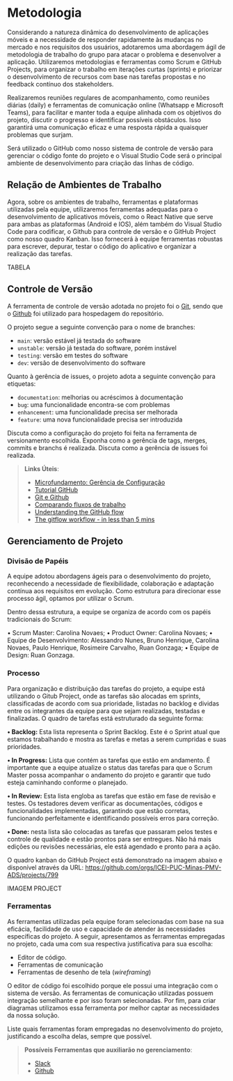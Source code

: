 
# Metodologia

Considerando a natureza dinâmica do desenvolvimento de aplicações móveis e a necessidade de responder rapidamente às mudanças no mercado e nos requisitos dos usuários, adotaremos uma abordagem ágil de metodologia de trabalho do grupo para atacar o problema e desenvolver a aplicação. Utilizaremos metodologias e ferramentas como Scrum e GitHub Projects, para organizar o trabalho em iterações curtas (sprints) e priorizar o desenvolvimento de recursos com base nas tarefas propostas e no feedback contínuo dos stakeholders.

Realizaremos reuniões regulares de acompanhamento, como reuniões diárias (daily) e ferramentas de comunicação online (Whatsapp e Microsoft Teams), para facilitar e manter toda a equipe alinhada com os objetivos do projeto, discutir o progresso e identificar possíveis obstáculos. Isso garantirá uma comunicação eficaz e uma resposta rápida a quaisquer problemas que surjam.

Será utilizado o GitHub como nosso sistema de controle de versão para gerenciar o código fonte do projeto e o Visual Studio Code será o principal ambiente de desenvolvimento para criação das linhas de código.

## Relação de Ambientes de Trabalho

Agora, sobre os ambientes de trabalho, ferramentas e plataformas utilizadas pela equipe, utilizaremos ferramentas adequadas para o desenvolvimento de aplicativos móveis, como o React Native que serve para ambas as plataformas (Android e IOS), além também do Visual Studio Code para codificar, o Github para controle de versão e o GitHub Project como nosso quadro Kanban. Isso fornecerá à equipe ferramentas robustas para escrever, depurar, testar o código do aplicativo e organizar a realização das tarefas.

TABELA

## Controle de Versão

A ferramenta de controle de versão adotada no projeto foi o
[Git](https://git-scm.com/), sendo que o [Github](https://github.com/ICEI-PUC-Minas-PMV-ADS/pmv-ads-2024-1-e3-proj-mov-t4-fuel)
foi utilizado para hospedagem do repositório.

O projeto segue a seguinte convenção para o nome de branches:

- `main`: versão estável já testada do software
- `unstable`: versão já testada do software, porém instável
- `testing`: versão em testes do software
- `dev`: versão de desenvolvimento do software

Quanto à gerência de issues, o projeto adota a seguinte convenção para
etiquetas:

- `documentation`: melhorias ou acréscimos à documentação
- `bug`: uma funcionalidade encontra-se com problemas
- `enhancement`: uma funcionalidade precisa ser melhorada
- `feature`: uma nova funcionalidade precisa ser introduzida

Discuta como a configuração do projeto foi feita na ferramenta de versionamento escolhida. Exponha como a gerência de tags, merges, commits e branchs é realizada. Discuta como a gerência de issues foi realizada.

> **Links Úteis**:
> - [Microfundamento: Gerência de Configuração](https://pucminas.instructure.com/courses/87878/)
> - [Tutorial GitHub](https://guides.github.com/activities/hello-world/)
> - [Git e Github](https://www.youtube.com/playlist?list=PLHz_AreHm4dm7ZULPAmadvNhH6vk9oNZA)
>  - [Comparando fluxos de trabalho](https://www.atlassian.com/br/git/tutorials/comparing-workflows)
> - [Understanding the GitHub flow](https://guides.github.com/introduction/flow/)
> - [The gitflow workflow - in less than 5 mins](https://www.youtube.com/watch?v=1SXpE08hvGs)

## Gerenciamento de Projeto

### Divisão de Papéis

A equipe adotou abordagens ágeis para o desenvolvimento do projeto, reconhecendo a necessidade de flexibilidade, colaboração e adaptação contínua aos requisitos em evolução. Como estrutura para direcionar esse processo ágil, optamos por utilizar o Scrum.

Dentro dessa estrutura, a equipe se organiza de acordo com os papéis tradicionais do Scrum:

•	Scrum Master: Carolina Novaes;
•	Product Owner: Carolina Novaes;
•	Equipe de Desenvolvimento: Alessandro Nunes, Bruno Henrique, Carolina Novaes, Paulo Henrique, Rosimeire Carvalho, Ruan Gonzaga;
•	Equipe de Design: Ruan Gonzaga.

### Processo

Para organização e distribuição das tarefas do projeto, a equipe está utilizando o Gitub Project, onde as tarefas são alocadas em sprints, classificadas de acordo com sua prioridade, listadas no backlog e dividas entre os integrantes da equipe para que sejam realizadas, testadas e finalizadas. O quadro de tarefas está estruturado da seguinte forma:

**• Backlog:** Esta lista representa o Sprint Backlog. Este é o Sprint atual que estamos trabalhando e mostra as tarefas e metas a serem cumpridas e suas prioridades.

**• In Progress:** Lista que contém as tarefas que estão em andamento. É importante que a equipe atualize o status das tarefas para que o Scrum Master possa acompanhar o andamento do projeto e garantir que tudo esteja caminhando conforme o planejado.

**• In Review:** Esta lista engloba as tarefas que estão em fase de revisão e testes. Os testadores devem verificar as documentações, códigos e funcionalidades implementadas, garantindo que estão corretas, funcionando perfeitamente e identificando possíveis erros para correção.

**• Done:** nesta lista são colocadas as tarefas que passaram pelos testes e controle de qualidade e estão prontos para ser entregues. Não há mais edições ou revisões necessárias, ele está agendado e pronto para a ação.

O quadro kanban do GitHub Project está demonstrado na imagem abaixo e disponível através da URL: https://github.com/orgs/ICEI-PUC-Minas-PMV-ADS/projects/799

 IMAGEM PROJECT

### Ferramentas

As ferramentas utilizadas pela equipe foram selecionadas com base na sua eficácia, facilidade de uso e capacidade de atender às necessidades específicas do projeto. A seguir, apresentamos as ferramentas empregadas no projeto, cada uma com sua respectiva justificativa para sua escolha:

- Editor de código.
- Ferramentas de comunicação
- Ferramentas de desenho de tela (_wireframing_)

O editor de código foi escolhido porque ele possui uma integração com o sistema de versão. As ferramentas de comunicação utilizadas possuem integração semelhante e por isso foram selecionadas. Por fim, para criar diagramas utilizamos essa ferramenta por melhor captar as necessidades da nossa solução.

Liste quais ferramentas foram empregadas no desenvolvimento do projeto, justificando a escolha delas, sempre que possível.
 
> **Possíveis Ferramentas que auxiliarão no gerenciamento**: 
> - [Slack](https://slack.com/)
> - [Github](https://github.com/)
